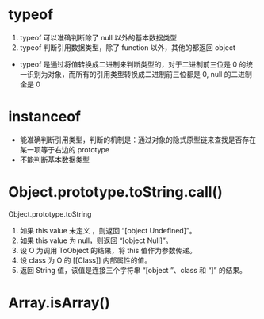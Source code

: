 # typeof 
1. typeof 可以准确判断除了 null 以外的基本数据类型
2. typeof 判断引用数据类型，除了 function 以外，其他的都返回 object

- typeof 是通过将值转换成二进制来判断类型的，对于二进制前三位是 0 的统一识别为对象，而所有的引用类型转换成二进制前三位都是 0, null 的二进制全是 0


# instanceof
-  能准确判断引用类型，判断的机制是：通过对象的隐式原型链来查找是否存在某一项等于右边的 prototype
-  不能判断基本数据类型


# Object.prototype.toString.call()

Object.prototype.toString
1. 如果 this value 未定义 ，则返回 “[object Undefined]”。
2. 如果 this value 为 null，则返回 “[object Null]”。
3. 设 O 为调用 ToObject 的结果，将 this 值作为参数传递。
4. 设 class 为 O 的 [[Class]] 内部属性的值。
5. 返回 String 值，该值是连接三个字符串 “[object ”、class 和 “]” 的结果。


# Array.isArray()